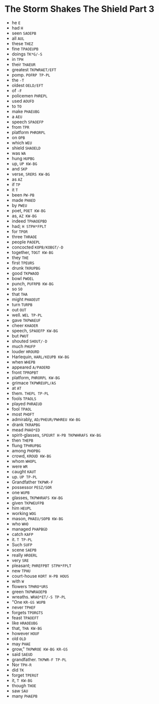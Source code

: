 # The Storm Shakes The Shield Part 3

* he `E`
* had `H`
* seen `SAOEPB`
* all `AUL`
* these `THEZ`
* fine `TPAOEUPB`
* doings `TK*G/-S`
* in `TPH`
* their `THAEUR`
* greatest `TKPWRAET/EFT`
* pomp. `POFRP TP-PL`
* the `-T`
* oldest `OELD/EFT`
* of `-F`
* policemen `PHREPL`
* used `AOUFD`
* to `TO`
* make `PHAEUBG`
* a `AEU`
* speech `SPAOEFP`
* from `TPR`
* platform `PHRORPL`
* on `OPB`
* which `WEU`
* shield `SHAOELD`
* was `WA`
* hung `HUPBG`
* up, `UP KW-BG`
* and `SKP`
* verse, `SRERS KW-BG`
* as `AZ`
* if `TP`
* it `T`
* been `PW-PB`
* made `PHAED`
* by `PWEU`
* poet, `POET KW-BG`
* as, `AZ KW-BG`
* indeed `TPHAOEPBD`
* had; `H STPH*FPLT`
* for `TPOR`
* three `THRAOE`
* people `PAOEPL`
* concocted `KOPB/KOBGT/-D`
* together, `TOGT KW-BG`
* they `THE`
* first `TPEURS`
* drunk `TKRUPBG`
* good `TKPWAOD`
* bowl `PWOEL`
* punch, `PUFRPB KW-BG`
* so `SO`
* that `THA`
* might `PHAOEUT`
* turn `TURPB`
* out `OUT`
* well. `WEL TP-PL`
* gave `TKPWAEUF`
* cheer `KHAOER`
* speech, `SPAOEFP KW-BG`
* but `PWUT`
* shouted `SHOUT/-D`
* much `PHUFP`
* louder `HROURD`
* Harlequin, `HARL/KEUPB KW-BG`
* when `WHEPB`
* appeared `A/PAOERD`
* front `TPROPBT`
* platform, `PHRORPL KW-BG`
* grimace `TKPWREUPL/AS`
* at `AT`
* them. `THEPL TP-PL`
* fools `TPAOLS`
* played `PHRAEUD`
* fool `TPAOL`
* most `PHOFT`
* admirably, `AD/PHEUR/PWHREU KW-BG`
* drank `TKRAPBG`
* mead `PHAO*ED`
* spirit-glasses, `SPEURT H-PB TKPWHRAFS KW-BG`
* then `THEPB`
* flung `TPHRUPBG`
* among `PHOPBG`
* crowd, `KROUD KW-BG`
* whom `WHOPL`
* were `WR`
* caught `KAUT`
* up. `UP TP-PL`
* Grandfather `TKPWR-F`
* possessor `PESZ/SOR`
* one `WUPB`
* glasses, `TKPWHRAFS KW-BG`
* given `TKPWEUFPB`
* him `HEUPL`
* working `WOG`
* mason, `PHAEU/SOPB KW-BG`
* who `WHO`
* managed `PHAPBGD`
* catch `KAFP`
* it. `T TP-PL`
* Such `SUFP`
* scene `SAEPB`
* really `HROERL`
* very `SRE`
* pleasant; `PHREFPBT STPH*FPLT`
* new `TPHU`
* court-house `KORT H-PB HOUS`
* with `W`
* flowers `TPHRO*URS`
* green `TKPWRAOEPB`
* wreaths. `WRAO*ET/-S TP-PL`
* "One `KR-GS WUPB`
* never `TPHEF`
* forgets `TPORGTS`
* feast `TPAOEFT`
* like `HRAOEUBG`
* that, `THA KW-BG`
* however `HOUF`
* old `OLD`
* may `PHAE`
* grow," `TKPWROE KW-BG KR-GS`
* said `SAEUD`
* grandfather. `TKPWR-F TP-PL`
* Nor `TPH-R`
* did `TK`
* forget `TPERGT`
* it, `T KW-BG`
* though `THOE`
* saw `SAU`
* many `PHAEPB`
